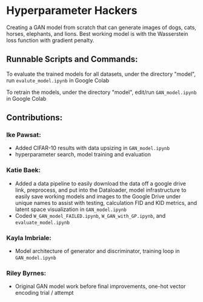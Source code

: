 # Hyperparameter Hackers
Creating a GAN model from scratch that can generate images of dogs, cats, horses, elephants, and lions. Best working model is with the Wasserstein loss function with gradient penalty. 

## Runnable Scripts and Commands:
To evaluate the trained models for all datasets, under the directory "model", run `evalute_model.ipynb` in Google Colab

To retrain the models, under the directory "model", edit/run `GAN_model.ipynb` in Google Colab

## Contributions:

### Ike Pawsat:
- Added CIFAR-10 results with data upsizing in `GAN_model.ipynb`
- hyperparameter search, model training and evaluation
### Katie Baek:
- Added a data pipeline to easily download the data off a google drive link, preprocess, and put into the Dataloader, model infrastructure to easily save working models and images to the Google Drive under unique names to assist with testing, calculation FID and KID metrics, and latent space visualization in `GAN_model.ipynb`
- Coded `W_GAN_model_FAILED.ipynb`, `W_GAN_with_GP.ipynb`, and `evaluate_model.ipynb`
### Kayla Imbriale:
- Model architecture of generator and discriminator, training loop in `GAN_model.ipynb`
### Riley Byrnes:
- Original GAN model work before final improvements, one-hot vector encoding trial / attempt
